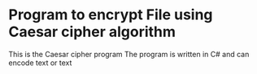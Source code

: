 # Program to encrypt File using Caesar cipher algorithm
This is the Caesar cipher program
The program is written in C# and can encode text or text

